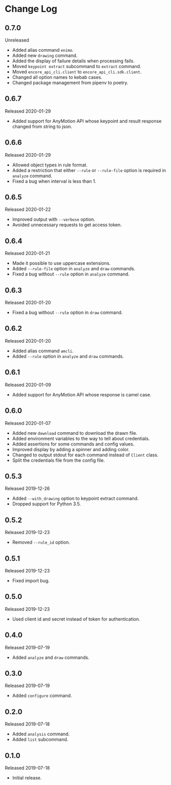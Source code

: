 # Change Log

## 0.7.0

Unreleased

- Added alias command `enimo`.
- Added new `drawing` command.
- Added the display of failure details when processing fails.
- Moved `keypoint extract` subcommand to `extract` command.
- Moved `encore_api_cli.client` to `encore_api_cli.sdk.client`.
- Changed all option names to kebab cases.
- Changed package management from pipenv to poetry.

## 0.6.7

Released 2020-01-29

- Added support for AnyMotion API whose keypoint and result response changed from string to json.

## 0.6.6

Released 2020-01-29

- Allowed object types in rule format.
- Added a restriction that either `--rule` or `--rule-file` option is required in `analyze` command.
- Fixed a bug when interval is less than 1.

## 0.6.5

Released 2020-01-22

- Improved output with `--verbose` option.
- Avoided unnecessary requests to get access token.

## 0.6.4

Released 2020-01-21

- Made it possible to use uppercase extensions.
- Added `--rule-file` option in `analyze` and `draw` commands.
- Fixed a bug without `--rule` option in `analyze` command.

## 0.6.3

Released 2020-01-20

- Fixed a bug without `--rule` option in `draw` command.

## 0.6.2

Released 2020-01-20

- Added alias command `amcli`.
- Added `--rule` option in `analyze` and `draw` commands.

## 0.6.1

Released 2020-01-09

- Added support for AnyMotion API whose response is camel case.

## 0.6.0

Released 2020-01-07

- Added new `download` command to download the drawn file.
- Added environment variables to the way to tell about credentials.
- Added assertions for some commands and config values.
- Improved display by adding a spinner and adding color.
- Changed to output stdout for each command instead of `Client` class.
- Split the credentials file from the config file.

## 0.5.3

Released 2019-12-26

- Added `--with_drawing` option to keypoint extract command.
- Dropped support for Python 3.5.

## 0.5.2

Released 2019-12-23

- Removed `--rule_id` option.

## 0.5.1

Released 2019-12-23

- Fixed import bug.

## 0.5.0

Released 2019-12-23

- Used client id and secret instead of token for authentication.

## 0.4.0

Released 2019-07-19

- Added `analyze` and `draw` commands.

## 0.3.0

Released 2019-07-19

- Added `configure` command.

## 0.2.0

Released 2019-07-18

- Added `analysis` command.
- Added `list` subcommand.

## 0.1.0

Released 2019-07-18

- Initial release.
